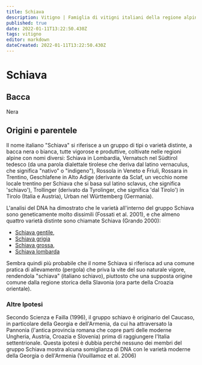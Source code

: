 ```yaml
---
title: Schiava
description: Vitigno | Famiglia di vitigni italiani della regione alpina
published: true
date: 2022-01-11T13:22:50.430Z
tags: vitigno
editor: markdown
dateCreated: 2022-01-11T13:22:50.430Z
---
```


# Schiava

## Bacca
Nera

## Origini e parentele
Il nome italiano "Schiava" si riferisce a un gruppo di tipi o varietà distinte, a bacca nera o bianca, tutte vigorose e produttive, coltivate nelle regioni alpine con nomi diversi: Schiava in Lombardia, Vernatsch nel Südtirol tedesco (da una parola dialettale tirolese che deriva dal latino vernaculus, che significa "nativo" o "indigeno"), Rossola in Veneto e Friuli, Rossara in Trentino, Geschlafene in Alto Adige (derivante da Sclaf, un vecchio nome locale trentino per Schiava che si basa sul latino sclavus, che significa 'schiavo'), Trollinger (derivato da Tyrolinger, che significa 'dal Tirolo') in Tirolo (Italia e Austria), Urban nel Württemberg (Germania).

L'analisi del DNA ha dimostrato che le varietà all'interno del gruppo Schiava sono geneticamente molto dissimili (Fossati et al. 2001), e che almeno quattro varietà distinte sono chiamate Schiava (Grando 2000): 
- [Schiava gentile](/vitigni/Italia/bacca-nera/schiava-gentile), 
- [Schiava grigia](/vitigni/Italia/bacca-nera/schiava-grigia)
- [Schiava grossa](/vitigni/Italia/bacca-nera/schiava-grossa), 
- [Schiava lombarda](/vitigni/Italia/bacca-nera/schiava-lombarda) 

Sembra quindi più probabile che il nome Schiava si riferisca ad una comune pratica di allevamento (pergola) che priva la vite del suo naturale vigore, rendendola "schiava" (italiano schiavo), piuttosto che una supposta origine comune dalla regione storica della Slavonia (ora parte della Croazia orientale).



### Altre Ipotesi

Secondo Scienza e Failla (1996), il gruppo schiavo è originario del Caucaso, in particolare della Georgia e dell'Armenia, da cui ha attraversato la Pannonia (l'antica provincia romana che copre parti delle moderne Ungheria, Austria, Croazia e Slovenia) prima di raggiungere l'Italia settentrionale. Questa ipotesi è dubbia perché nessuno dei membri del gruppo Schiava mostra alcuna somiglianza di DNA con le varietà moderne della Georgia o dell'Armenia (Vouillamoz et al. 2006)